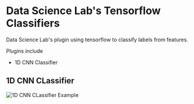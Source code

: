# Data Science Lab's Tensorflow Classifiers
Data Science Lab's plugin using tensorflow to classify labels from features.  

Plugins include
* 1D CNN Classifier

## 1D CNN CLassifier
![1D CNN CLassifier Example](https://lh3.googleusercontent.com/proxy/6BCR4YiEg-RbR4axVn2NNp5xMXcUunNbqKtDJQMjjb0dG-d1Xf_WQJvIpoCMKqp0N2s61QiQoJmviA0qbymkxx68LV9XuoZLL9BwD0GMzFhnOHe5zNutkhR7M-q0r3xK8MEw66A2q8QTHKZ6Su14SfU)
